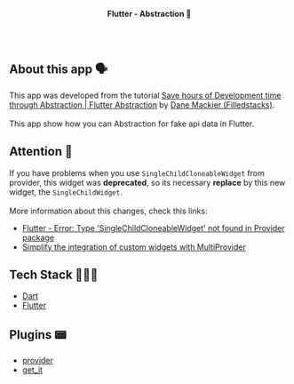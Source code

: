 <!-- header section -->
<p align="center">
  <span><b>Flutter -  Abstraction 💭</b></span><br/>
</p>
<!-- header section END -->

<br/>

<!-- show case/gif section -->

<!-- show case/gif section END -->

<br/>

<!-- about app and course section -->

## About this app 🗣

This app was developed from the tutorial [Save hours of Development time through Abstraction | Flutter Abstraction](https://www.youtube.com/watch?v=n2yGl7vJJGM&list=PLdTodMosi-BwEwlzjN6EyS1vwGXFo-UlK&index=12) by [Dane Mackier (Filledstacks)](https://www.filledstacks.com/).<br/><br/>
This app show how you can Abstraction for fake api data in Flutter.

## Attention 🚨

If you have problems when you use `SingleChildCloneableWidget` from provider, this widget was **deprecated**, so its necessary **replace** by this new widget, the `SingleChildWidget`.<br/><br/> More information about this changes, check this links:<br/>

- [Flutter - Error: Type 'SingleChildCloneableWidget' not found in Provider package](https://stackoverflow.com/questions/59468968/error-type-singlechildcloneablewidget-not-found-in-provider-package)
- [Simplify the integration of custom widgets with MultiProvider](https://github.com/rrousselGit/provider/issues/237)

## Tech Stack 👩🏾‍💻

- [Dart](https://dart.dev/)
- [Flutter](https://flutter.dev/)

## Plugins 📟

- [provider](https://pub.dev/packages/provider)
- [get_it](https://pub.dev/packages/get_it)

<!-- about app and course section END -->
